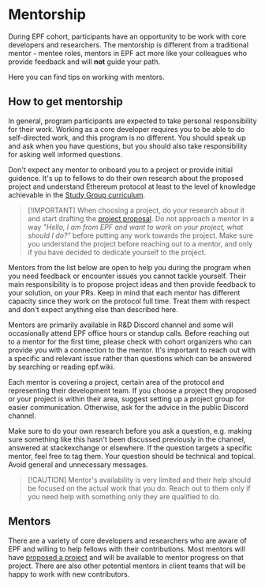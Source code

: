 # Mentorship

During EPF cohort, participants have an opportunity to be work with core developers and researchers. The mentorship is different from a traditional mentor - mentee roles, mentors in EPF act more like your colleagues who provide feedback and will **not** guide your path. 

Here you can find tips on working with mentors.

## How to get mentorship

In general, program participants are expected to take personal responsibility for their work. Working as a core developer requires you to be able to do self-directed work, and this program is no different. You should speak up and ask when you have questions, but you should also take responsibility for asking well informed questions.

Don't expect any mentor to onboard you to a project or provide initial guidence. It's up to fellows to do their own research about the proposed project and understand Ethereum protocol at least to the level of knowledge achievable in the [Study Group curriculum](https://epf.wiki).

> [!IMPORTANT] When choosing a project, do your research about it and start drafting the [project proposal](/projects/project-template.md). Do not approach a mentor in a way _"Hello, I am from EPF and want to work on your project, what should I do?"_ before putting any work towards the project. Make sure you understand the project before reaching out to a mentor, and only if you have decided to dedicate yourself to the project.

Mentors from the list below are open to help you during the program when you need feedback or encounter issues you cannot tackle yourself. Their main responsibility is to propose project ideas and then provide feedback to your solution, on your PRs. Keep in mind that each mentor has different capacity since they work on the protocol full time. Treat them with respect and don't expect anything else than described here.

Mentors are primarily available in R&D Discord channel and some will occasionally attend EPF office hours or standup calls. Before reaching out to a mentor for the first time, please check with cohort organizers who can provide you with a connection to the mentor. It's important to reach out with a specific and relevant issue rather than questions which can be answered by searching or reading epf.wiki. 

Each mentor is covering a project, certain area of the protocol and representing their development team. If you choose a project they proposed or your project is within their area, suggest setting up a project group for easier communication. Otherwise, ask for the advice in the public Discord channel.

Make sure to do your own research before you ask a question, e.g. making sure something like this hasn't been discussed previously in the channel, answered at stackexchange or elsewhere. If the question targets a specific mentor, feel free to tag them. Your question should be technical and topical. Avoid general and unnecessary messages.

> [!CAUTION] Mentor's availability is very limited and their help should be focused on the actual work that you do. Reach out to them only if you need help with something only they are qualified to do.


## Mentors

There are a variety of core developers and researchers who are aware of EPF and willing to help fellows with their contributions. Most mentors will have [proposed a project](/projects/project-ideas.md) and will be available to mentor progress on that project. There are also other potential mentors in client teams that will be happy to work with new contributors. 
